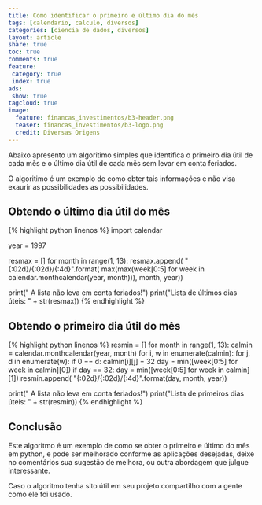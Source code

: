 ```yaml
---
title: Como identificar o primeiro e último dia do mês
tags: [calendario, calculo, diversos]
categories: [ciencia de dados, diversos]
layout: article
share: true
toc: true
comments: true
feature:
 category: true
 index: true
ads: 
 show: true
tagcloud: true
image:
  feature: financas_investimentos/b3-header.png
  teaser: financas_investimentos/b3-logo.png
  credit: Diversas Origens
---
```


Abaixo apresento um algoritimo simples que identifica o primeiro dia útil de cada mẽs e o último dia útil de cada mẽs sem levar em conta feriados.

<!--more-->

O algoritimo é um exemplo de como obter tais informações e não visa exaurir as possibilidades as possibilidades.

## Obtendo o último dia útil do mês

{% highlight python linenos %}
import calendar
  
year = 1997
  
resmax = []
for month in range(1, 13):
  resmax.append(
    "{:02d}/{:02d}/{:4d}".format(
    max(max(week[0:5] for week in calendar.monthcalendar(year, month))), month, year))

print(" A lista não leva em conta feriados!")
print("Lista de últimos dias úteis: " + str(resmax))
{% endhighlight %}

## Obtendo o primeiro dia útil do mês
{% highlight python linenos %}
resmin = []
for month in range(1, 13):
  calmin = calendar.monthcalendar(year, month)
  for i, w in enumerate(calmin):
    for j, d in enumerate(w):
      if 0 == d:
        calmin[i][j] = 32
  day = min([week[0:5] for week in calmin][0])
  if day == 32:
     day = min([week[0:5] for week in calmin][1])
  resmin.append(
    "{:02d}/{:02d}/{:4d}".format(day, month, year))

print(" A lista não leva em conta feriados!")
print("Lista de primeiros dias úteis: " + str(resmin))
{% endhighlight %}

## Conclusão

Este algoritmo é um exemplo de como se obter o primeiro e último do mês em python, e pode ser melhorado conforme as aplicações desejadas, deixe no comentários sua sugestão de melhora, ou outra abordagem que julgue interessante.

Caso o algoritmo tenha sito útil em seu projeto compartilho com a gente como ele foi usado.
